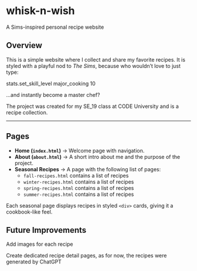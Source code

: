 # whisk-n-wish
A Sims-inspired personal recipe website  

## Overview  
This is a simple website where I collect and share my favorite recipes. It is styled with a playful nod to *The Sims*, because who wouldn’t love to just type:  

stats.set_skill_level major_cooking 10

...and instantly become a master chef?  

The project was created for my SE_19 class at CODE University and is a recipe collection.  

---

## Pages  
- **Home (`index.html`)** -> Welcome page with navigation.  
- **About (`about.html`)** -> A short intro about me and the purpose of the project.  
- **Seasonal Recipes**  -> A page with the following list of pages:
  - `fall-recipes.html` contains a list of recipes
  - `winter-recipes.html` contains a list of recipes
  - `spring-recipes.html` contains a list of recipes
  - `summer-recipes.html` contains a list of recipes

Each seasonal page displays recipes in styled `<div>` cards, giving it a cookbook-like feel.  

## Future Improvements

Add images for each recipe

Create dedicated recipe detail pages, as for now, the recipes were generated by ChatGPT

